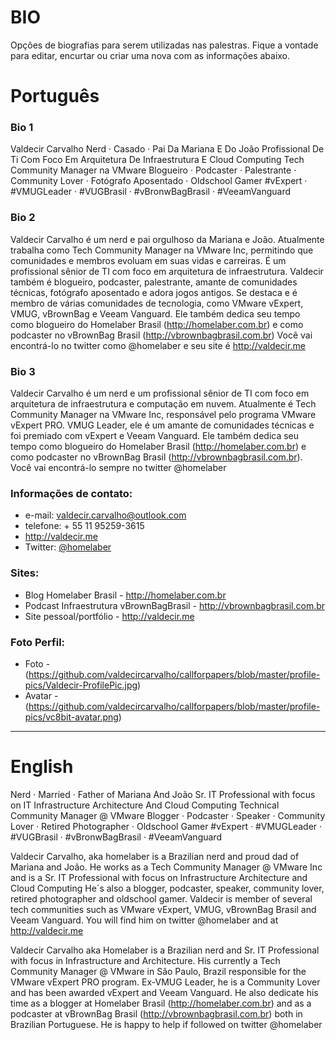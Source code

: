 # BIO
Opções de biografias para serem utilizadas nas palestras. Fique a vontade para editar, encurtar ou criar uma nova com as informações abaixo.

# Português

### Bio 1
Valdecir Carvalho
Nerd ·  Casado ·  Pai Da Mariana E  Do João 
Profissional De Ti Com Foco Em Arquitetura De Infraestrutura E Cloud Computing
Tech Community Manager na VMware
Blogueiro ·  Podcaster ·  Palestrante ·  Community Lover ·  Fotógrafo Aposentado ·  Oldschool Gamer 
#vExpert · #VMUGLeader · #VUGBrasil · #vBronwBagBrasil · #VeeamVanguard

### Bio 2
Valdecir Carvalho é um nerd e pai orgulhoso da Mariana e João. Atualmente trabalha como Tech Community Manager na VMware Inc, permitindo que comunidades e membros evoluam em suas vidas e carreiras. É um profissional sênior de TI com foco em arquitetura de infraestrutura. Valdecir também é blogueiro, podcaster, palestrante, amante de comunidades técnicas, fotógrafo aposentado e adora jogos antigos. Se destaca e é membro de várias comunidades de tecnologia, como VMware vExpert, VMUG, vBrownBag e Veeam Vanguard. Ele também dedica seu tempo como blogueiro do Homelaber Brasil (http://homelaber.com.br) e como podcaster no vBrownBag Brasil (http://vbrownbagbrasil.com.br) Você vai encontrá-lo no twitter como @homelaber e seu site é http://valdecir.me

### Bio 3
Valdecir Carvalho é um nerd e um profissional sênior de TI com foco em arquitetura de infraestrutura e computação em nuvem. Atualmente é Tech Community Manager na VMware Inc, responsável pelo programa VMware vExpert PRO. VMUG Leader, ele é um amante de comunidades técnicas e foi premiado com vExpert e Veeam Vanguard. Ele também dedica seu tempo como blogueiro do Homelaber Brasil (http://homelaber.com.br) e como podcaster no vBrownBag Brasil (http://vbrownbagbrasil.com.br). Você vai encontrá-lo sempre no twitter @homelaber

### Informações de contato:

+ e-mail: valdecir.carvalho@outlook.com
+ telefone: + 55 11 95259-3615
+ http://valdecir.me
+ Twitter: [@homelaber](https://twitter.com/homelaber)


### Sites:

+ Blog Homelaber Brasil - http://homelaber.com.br
+ Podcast Infraestrutura vBrownBagBrasil - http://vbrownbagbrasil.com.br
+ Site pessoal/portfólio - http://valdecir.me

### Foto Perfil:

+ Foto - (https://github.com/valdecircarvalho/callforpapers/blob/master/profile-pics/Valdecir-ProfilePic.jpg)
+ Avatar - (https://github.com/valdecircarvalho/callforpapers/blob/master/profile-pics/vc8bit-avatar.png)


---

# English

Nerd · Married · Father of Mariana And João
Sr. IT Professional with focus on IT Infrastructure Architecture And Cloud Computing
Technical Community Manager @ VMware
Blogger · Podcaster · Speaker · Community Lover · Retired Photographer · Oldschool Gamer
#vExpert · #VMUGLeader · #VUGBrasil · #vBronwBagBrasil · #VeeamVanguard


Valdecir Carvalho, aka homelaber is  a Brazilian nerd and proud dad of Mariana and João. 
He works as a Tech Community Manager @ VMware Inc and is a Sr. IT Professional with focus on Infrastructure Architecture and Cloud Computing
He´s also a blogger, podcaster, speaker, community lover, retired photographer and oldschool gamer. 
Valdecir is member of several tech communities such as VMware vExpert, VMUG, vBrownBag Brasil and Veeam Vanguard.
You will find him on twitter @homelaber and at http://valdecir.me


Valdecir Carvalho aka Homelaber is a Brazilian nerd and Sr. IT Professional with focus in Infrastructure and Architecture. His currently a Tech Community Manager @ VMware in São Paulo, Brazil responsible for the VMware vExpert PRO program. Ex-VMUG Leader, he is a Community Lover and has been awarded vExpert  and Veeam Vanguard. He also dedicate his time as a blogger at Homelaber Brasil (http://homelaber.com.br) and as a podcaster at vBrownBag Brasil (http://vbrownbagbrasil.com.br) both in Brazilian Portuguese. He is happy to help if followed on twitter @homelaber

